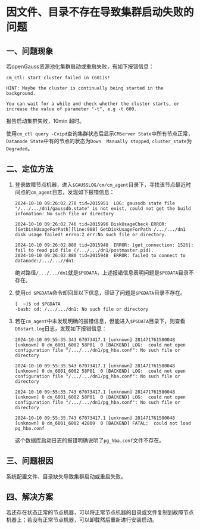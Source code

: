 # 因文件、目录不存在导致集群启动失败的问题

## 一、问题现象

若openGauss资源池化集群启动或重启失败，有如下报错信息：

```shell
cm_ctl: start cluster failed in (601)s!

HINT: Maybe the cluster is continually being started in the background.

You can wait for a while and check whether the cluster starts, or increase the value of parameter "-t", e.g -t 600.
```

报告启动集群失败，10min 超时。

使用`cm_ctl query -Cvipd`查询集群状态后显示`CMServer State`中所有节点正常，`Datanode State`中有的节点的状态为`Down  Manually stopped`, `cluster_state`为`Degraded`。

## 二、定位方法

1. 登录故障节点机器，进入`$GAUSSLOG/cm/cm_agent`目录下，寻找该节点最近时间点的`cm_agent`日志，发现如下报错信息：

   ```shell
   2024-10-10 09:26:02.270 tid=2015951  LOG: gaussdb state file "/.../.../dn1/gaussdb.state" is not exist, could not get the build infomation: No such file or directory

   2024-10-10 09:26:02.746 tid=2015996 DiskUsageCheck ERROR: [GetDiskUsageForPath][line:908] GetDiskUsageForPath /.../.../dn1 disk usage failed! errno:2 err:No such file or directory.

   2024-10-10 09:26:02.880 tid=2015948  ERROR: [get_connection: 1526]: fail to read pid file (/.../.../dn1/postmaster.pid).
   2024-10-10 09:26:02.880 tid=2015948  ERROR: failed to connect to datanode:/.../...//dn1
   ```
   
   绝对路径`/.../.../dn1`就是`$PGDATA`，上述报错信息表明问题是`$PGDATA`目录不存在。

2. 使用`cd $PGDATA`命令却回显以下信息，印证了问题是`$PGDATA`目录不存在。

   ```shell
   [  ~]$ cd $PGDATA
   -bash: cd: /.../.../dn1: No such file or directory
   ```

3. 若在`cm_agent`中未发现明确的报错信息，但能进入`$PGDATA`目录下，则查看`DBstart.log`日志，发现如下报错信息：

   ```shell
   2024-10-10 09:55:35.343 67073417.1 [unknown] 281471761580048 [unknown] 0 dn_6001_6002 58P01  0 [BACKEND] LOG:  could not open configuration file "/.../.../dn1/pg_hba.conf": No such file or directory

   2024-10-10 09:55:35.543 67073417.1 [unknown] 281471761580048 [unknown] 0 dn_6001_6002 58P01  0 [BACKEND] LOG:  could not open configuration file "/.../.../dn1/pg_hba.conf": No such file or directory

   2024-10-10 09:55:35.743 67073417.1 [unknown] 281471761580048 [unknown] 0 dn_6001_6002 58P01  0 [BACKEND] LOG:  could not open configuration file "/.../.../dn1/pg_hba.conf": No such file or directory

   2024-10-10 09:55:35.743 67073417.1 [unknown] 281471761580048 [unknown] 0 dn_6001_6002 42809  0 [BACKEND] FATAL:  could not load pg_hba.conf
   ```
  
   这个数据库启动日志的报错明确说明了`pg_hba.conf`文件不存在。

## 三、问题根因

系统配置文件、目录缺失导致集群启动或重启失败。

## 四、解决方案

若还存在状态正常的节点机器，可以将正常节点机器的目录或文件复制到故障节点机器上；若没有正常节点机器，可以卸载然后重新进行安装启动。
